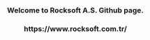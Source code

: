 <h3 align="center">Welcome to Rocksoft A.S. Github page.</h3>
<!-- <img align="center" src="./Rocksoft-Gorseller/rock-logo-small_Çalişma-Yüzeyi-1.png" width="300" 
     height="100"/> -->

 <h3 align="center">https://www.rocksoft.com.tr/</h3> 
<p align="left">
</p>
